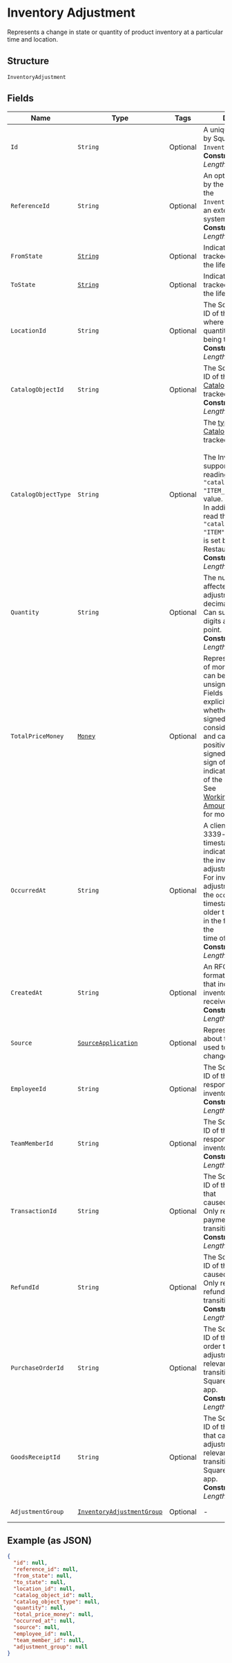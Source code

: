 
# Inventory Adjustment

Represents a change in state or quantity of product inventory at a
particular time and location.

## Structure

`InventoryAdjustment`

## Fields

| Name | Type | Tags | Description | Getter |
|  --- | --- | --- | --- | --- |
| `Id` | `String` | Optional | A unique ID generated by Square for the<br>`InventoryAdjustment`.<br>**Constraints**: *Maximum Length*: `100` | String getId() |
| `ReferenceId` | `String` | Optional | An optional ID provided by the application to tie the<br>`InventoryAdjustment` to an external<br>system.<br>**Constraints**: *Maximum Length*: `255` | String getReferenceId() |
| `FromState` | [`String`](../../doc/models/inventory-state.md) | Optional | Indicates the state of a tracked item quantity in the lifecycle of goods. | String getFromState() |
| `ToState` | [`String`](../../doc/models/inventory-state.md) | Optional | Indicates the state of a tracked item quantity in the lifecycle of goods. | String getToState() |
| `LocationId` | `String` | Optional | The Square-generated ID of the [Location](../../doc/models/location.md) where the related<br>quantity of items is being tracked.<br>**Constraints**: *Maximum Length*: `100` | String getLocationId() |
| `CatalogObjectId` | `String` | Optional | The Square-generated ID of the<br>[CatalogObject](../../doc/models/catalog-object.md) being tracked.<br>**Constraints**: *Maximum Length*: `100` | String getCatalogObjectId() |
| `CatalogObjectType` | `String` | Optional | The [type](../../doc/models/catalog-object-type.md) of the [CatalogObject](../../doc/models/catalog-object.md) being tracked.<br><br>The Inventory API supports setting and reading the `"catalog_object_type": "ITEM_VARIATION"` field value.<br>In addition, it can also read the `"catalog_object_type": "ITEM"` field value that is set by the Square Restaurants app.<br>**Constraints**: *Maximum Length*: `14` | String getCatalogObjectType() |
| `Quantity` | `String` | Optional | The number of items affected by the adjustment as a decimal string.<br>Can support up to 5 digits after the decimal point.<br>**Constraints**: *Maximum Length*: `26` | String getQuantity() |
| `TotalPriceMoney` | [`Money`](../../doc/models/money.md) | Optional | Represents an amount of money. `Money` fields can be signed or unsigned.<br>Fields that do not explicitly define whether they are signed or unsigned are<br>considered unsigned and can only hold positive amounts. For signed fields, the<br>sign of the value indicates the purpose of the money transfer. See<br>[Working with Monetary Amounts](https://developer.squareup.com/docs/build-basics/working-with-monetary-amounts)<br>for more information. | Money getTotalPriceMoney() |
| `OccurredAt` | `String` | Optional | A client-generated RFC 3339-formatted timestamp that indicates when<br>the inventory adjustment took place. For inventory adjustment updates, the `occurred_at`<br>timestamp cannot be older than 24 hours or in the future relative to the<br>time of the request.<br>**Constraints**: *Maximum Length*: `34` | String getOccurredAt() |
| `CreatedAt` | `String` | Optional | An RFC 3339-formatted timestamp that indicates when the inventory adjustment is received.<br>**Constraints**: *Maximum Length*: `34` | String getCreatedAt() |
| `Source` | [`SourceApplication`](../../doc/models/source-application.md) | Optional | Represents information about the application used to generate a change. | SourceApplication getSource() |
| `EmployeeId` | `String` | Optional | The Square-generated ID of the [Employee](../../doc/models/employee.md) responsible for the<br>inventory adjustment.<br>**Constraints**: *Maximum Length*: `100` | String getEmployeeId() |
| `TeamMemberId` | `String` | Optional | The Square-generated ID of the [Team Member](../../doc/models/team-member.md) responsible for the<br>inventory adjustment.<br>**Constraints**: *Maximum Length*: `100` | String getTeamMemberId() |
| `TransactionId` | `String` | Optional | The Square-generated ID of the [Transaction](../../doc/models/transaction.md) that<br>caused the adjustment. Only relevant for payment-related state<br>transitions.<br>**Constraints**: *Maximum Length*: `255` | String getTransactionId() |
| `RefundId` | `String` | Optional | The Square-generated ID of the [Refund](../../doc/models/refund.md) that<br>caused the adjustment. Only relevant for refund-related state<br>transitions.<br>**Constraints**: *Maximum Length*: `255` | String getRefundId() |
| `PurchaseOrderId` | `String` | Optional | The Square-generated ID of the purchase order that caused the<br>adjustment. Only relevant for state transitions from the Square for Retail<br>app.<br>**Constraints**: *Maximum Length*: `100` | String getPurchaseOrderId() |
| `GoodsReceiptId` | `String` | Optional | The Square-generated ID of the goods receipt that caused the<br>adjustment. Only relevant for state transitions from the Square for Retail<br>app.<br>**Constraints**: *Maximum Length*: `100` | String getGoodsReceiptId() |
| `AdjustmentGroup` | [`InventoryAdjustmentGroup`](../../doc/models/inventory-adjustment-group.md) | Optional | - | InventoryAdjustmentGroup getAdjustmentGroup() |

## Example (as JSON)

```json
{
  "id": null,
  "reference_id": null,
  "from_state": null,
  "to_state": null,
  "location_id": null,
  "catalog_object_id": null,
  "catalog_object_type": null,
  "quantity": null,
  "total_price_money": null,
  "occurred_at": null,
  "source": null,
  "employee_id": null,
  "team_member_id": null,
  "adjustment_group": null
}
```

